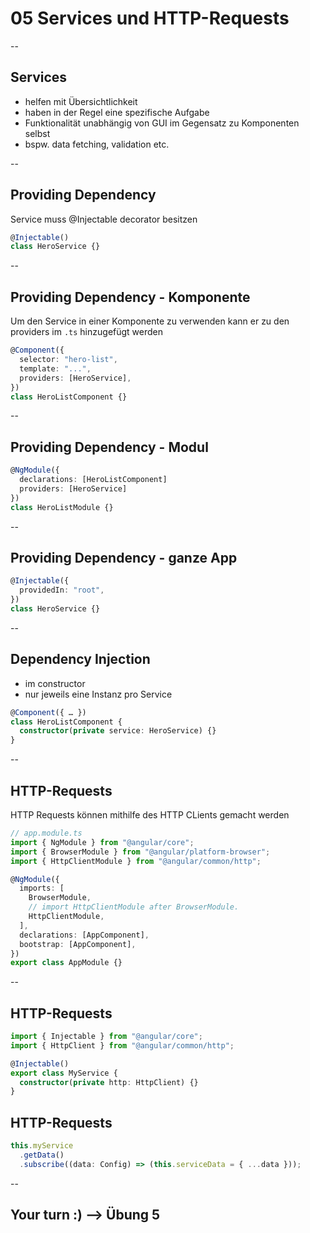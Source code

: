 # 05 Services und HTTP-Requests

--

## Services

- helfen mit Übersichtlichkeit
- haben in der Regel eine spezifische Aufgabe
- Funktionalität unabhängig von GUI im Gegensatz zu Komponenten selbst
- bspw. data fetching, validation etc.

--

## Providing Dependency

Service muss @Injectable decorator besitzen

```typescript
@Injectable()
class HeroService {}
```

--

## Providing Dependency - Komponente

Um den Service in einer Komponente zu verwenden kann er zu den providers im `.ts` hinzugefügt werden

```typescript
@Component({
  selector: "hero-list",
  template: "...",
  providers: [HeroService],
})
class HeroListComponent {}
```

--

## Providing Dependency - Modul

```typescript
@NgModule({
  declarations: [HeroListComponent]
  providers: [HeroService]
})
class HeroListModule {}
```

--

## Providing Dependency - ganze App

```typescript
@Injectable({
  providedIn: "root",
})
class HeroService {}
```

--

## Dependency Injection

- im constructor
- nur jeweils eine Instanz pro Service

```typescript
@Component({ … })
class HeroListComponent {
  constructor(private service: HeroService) {}
}
```

--

## HTTP-Requests

HTTP Requests können mithilfe des HTTP CLients gemacht werden

```typescript
// app.module.ts
import { NgModule } from "@angular/core";
import { BrowserModule } from "@angular/platform-browser";
import { HttpClientModule } from "@angular/common/http";

@NgModule({
  imports: [
    BrowserModule,
    // import HttpClientModule after BrowserModule.
    HttpClientModule,
  ],
  declarations: [AppComponent],
  bootstrap: [AppComponent],
})
export class AppModule {}
```

--

## HTTP-Requests

```typescript
import { Injectable } from "@angular/core";
import { HttpClient } from "@angular/common/http";

@Injectable()
export class MyService {
  constructor(private http: HttpClient) {}
}
```

## HTTP-Requests

```typescript
this.myService
  .getData()
  .subscribe((data: Config) => (this.serviceData = { ...data }));
```

<!-- wichtig: wenn keine subscription vorhanden ist-> kein request gesendet
Observables? https://angular.io/guide/observables
https://angular.io/guide/http-server-communication-->

--

## Your turn :) --> Übung 5
